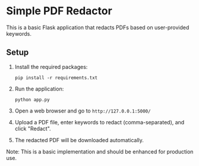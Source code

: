 # Simple PDF Redactor

This is a basic Flask application that redacts PDFs based on user-provided keywords.

## Setup

1. Install the required packages:
   ```
   pip install -r requirements.txt
   ```

2. Run the application:
   ```
   python app.py
   ```

3. Open a web browser and go to `http://127.0.0.1:5000/`

4. Upload a PDF file, enter keywords to redact (comma-separated), and click "Redact".

5. The redacted PDF will be downloaded automatically.

Note: This is a basic implementation and should be enhanced for production use.